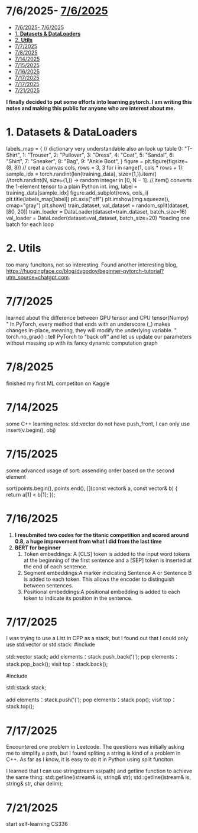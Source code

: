 # 7/6/2025- [7/6/2025](#762025)
- [7/6/2025- 7/6/2025](#762025--762025)
- [1. **Datasets \& DataLoaders**](#1-datasets--dataloaders)
- [2. **Utils**](#2-utils)
- [7/7/2025](#772025)
- [7/8/2025](#782025)
- [7/14/2025](#7142025)
- [7/15/2025](#7152025)
- [7/16/2025](#7162025)
- [7/17/2025](#7172025)
- [7/17/2025](#7172025-1)
- [7/21/2025](#7212025)

**I finally decided to put some efforts into learning pytorch. I am writing this notes and making this public for anyone who are interest about me.**

# 1. **Datasets & DataLoaders**
labels_map = { // dictionary very understandable also an look up table
    0: "T-Shirt",
    1: "Trouser",
    2: "Pullover",
    3: "Dress",
    4: "Coat",
    5: "Sandal",
    6: "Shirt",
    7: "Sneaker",
    8: "Bag",
    9: "Ankle Boot", 
}
figure = plt.figure(figsize=(8, 8)) // creat a canvas
cols, rows = 3, 3
for i in range(1, cols * rows + 1):
    sample_idx = torch.randint(len(training_data), size=(1,)).item() 
    //torch.randint(N, size=(1,)) → random integer in [0, N − 1].
    //.item() converts the 1-element tensor to a plain Python int.
    img, label = training_data[sample_idx]
    figure.add_subplot(rows, cols, i)
    plt.title(labels_map[label])
    plt.axis("off")
    plt.imshow(img.squeeze(), cmap="gray")
plt.show()
train_dataset, val_dataset = random_split(dataset, [80, 20])
train_loader = DataLoader(dataset=train_dataset, batch_size=16)
val_loader = DataLoader(dataset=val_dataset, batch_size=20)
*loading one batch for each loop
# 2. **Utils**

too many funcitons, not so interesting.
Found another interesting blog, https://huggingface.co/blog/dvgodoy/beginner-pytorch-tutorial?utm_source=chatgpt.com.

# 7/7/2025

learned about the difference between GPU tensor and CPU tensor(Numpy)
" In PyTorch, every method that ends with an underscore (_) makes changes in-place, meaning, they will modify the underlying variable. "
torch.no_grad() : tell PyTorch to “back off” and let us update our parameters without messing up with its fancy dynamic computation graph

# 7/8/2025

finished my first ML competiton on Kaggle

# 7/14/2025

some C++ learning notes:
std:vector do not have push_front, I can only use insert(v.begin(), obj)

# 7/15/2025

some advanced usage of sort: assending order based on the second element

sort(points.begin(), points.end(),
     [](const vector<int>& a, const vector<int>& b) {
         return a[1] < b[1];
     });

# 7/16/2025
1. **I resubmited two codes for the titanic competition and scored around 0.8, a huge improvement from what I did from the last time**
2. **BERT for beginner**
   1. Token embeddings: A [CLS] token is added to the input word tokens at the beginning of the first sentence and a [SEP] token is inserted at the end of each sentence.
   2. Segment embeddings:A marker indicating Sentence A or Sentence B is added to each token. This allows the encoder to distinguish between sentences.
   3. Positional embeddings:A positional embedding is added to each token to indicate its position in the sentence.

# 7/17/2025
I was trying to use a List in CPP as a stack, but I found out that I could only use std:vector or std:stack:
#include <vector>

std::vector<char> stack;
add elements：stack.push_back('(');
pop elements：stack.pop_back();
visit top：stack.back();

#include <stack>

std::stack<char> stack;

add elements：stack.push('(');
pop elements：stack.pop();
visit top：stack.top();

# 7/17/2025
Encountered one problem in Leetcode. The questions was initially asking me to simplify a path, but I found spliting a string is kind of a problem in C++. As far as I know, it is easy to do it in Python using split funciton. 

I learned that I can use stringstream ss(path) and getline function to achieve the same thing:
std::getline(istream& is, string& str);
std::getline(istream& is, string& str, char delim);

# 7/21/2025
start self-learning CS336